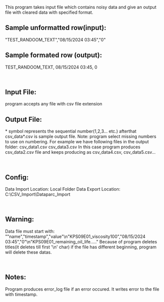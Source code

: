 This program takes input file which contains noisy data and give an output file with cleared data with specified format.

## Sample unformatted row(input):
\"TEST_RANDOOM_TEXT\",\"08/15/2024 03:45\",\"0\"
## Sample formated row (output): 
TEST_RANDOOM_TEXT, 08/15/2024 03:45, 0

<br /> 

## Input File:
program accepts any file with csv file extension
## Output File:
\* symbol represents the sequential number(1,2,3... etc.) afterthat csv_data*.csv is sample output file.
Note: program select missing numbers to use on numbering. For example we have following files in the output folder:
csv_data1.csv
csv_data3.csv
In this case program produces csv_data2.csv file and keeps producing as csv_data4.csv, csv_data5.csv... 

<br /> 

## Config:
Data Import Location: Local Folder
Data Export Location: C:\CSV_Import\Dataparc_Import

<br /> 

## Warning:
Data file must start with:
 "\"name\",\"timestamp\",\"value\"\n\"KPS09E01_viscosity100\",\"08/15/2024 03:45\",\"0\"\n\"KPS09E01_remaining_oil_life\....."
Because of program deletes titles(it deletes till first '\n' char) if the file has different beginning, program will delete these datas.

<br /> 

## Notes:
Program produces error_log file if an error occured. It writes error to the file with timestamp.
